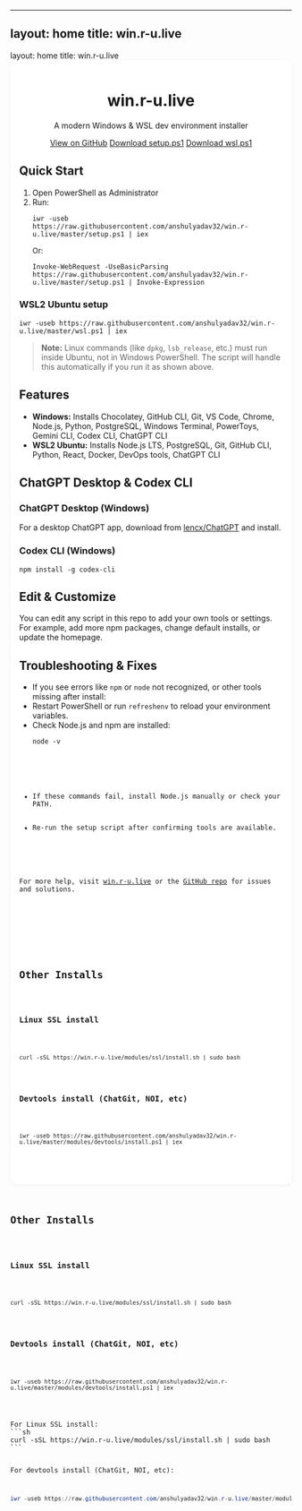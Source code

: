 <script>
// Add copy buttons to all code blocks
document.addEventListener('DOMContentLoaded', function() {
   document.querySelectorAll('pre > code').forEach(function(codeBlock) {
      var button = document.createElement('button');
      button.className = 'copy-btn';
      button.textContent = 'Copy';
      button.style = 'float:right; margin:4px; font-size:0.9em;';
      button.onclick = function() {
         navigator.clipboard.writeText(codeBlock.textContent);
         button.textContent = 'Copied!';
         setTimeout(function(){ button.textContent = 'Copy'; }, 1200);
      };
      codeBlock.parentNode.insertBefore(button, codeBlock);
   });
});
</script>
---
layout: home
title: win.r-u.live
---
<link rel="stylesheet" href="/assets/css/mobile.css">
<style>
   .container {
      max-width: 600px;
      margin: auto;
      padding: 1rem;
      background: #fff;
      border-radius: 12px;
      box-shadow: 0 2px 8px rgba(0,0,0,0.05);
   }
   @media (max-width: 700px) {
      .container {
         max-width: 98vw;
         padding: 0.5rem;
      }
      h1 {
         font-size: 2em;
      }
      pre, code {
         font-size: 0.95em;
      }
      .button {
         width: 100%;
         margin: 0.5em 0;
         font-size: 1em;
      }
   }
</style>
layout: home
title: win.r-u.live
<link rel="stylesheet" href="/assets/css/mobile.css">

<div class="container">
   <header style="text-align:center; margin-bottom:2em;">
      <h1>win.r-u.live</h1>
      <p>A modern Windows & WSL dev environment installer</p>
      <div style="margin:1em 0;">
         <a class="button" href="https://github.com/anshulyadav32/win.r-u.live">View on GitHub</a>
         <a class="button" href="https://raw.githubusercontent.com/anshulyadav32/win.r-u.live/master/setup.ps1">Download setup.ps1</a>
         <a class="button" href="https://raw.githubusercontent.com/anshulyadav32/win.r-u.live/master/wsl.ps1">Download wsl.ps1</a>
      </div>
   </header>

   <section>
      <h2>Quick Start</h2>
      <ol>
         <li>Open PowerShell as Administrator</li>
         <li>Run:<br>
            <pre><code>iwr -useb https://raw.githubusercontent.com/anshulyadav32/win.r-u.live/master/setup.ps1 | iex</code></pre>
            <span style="font-size:0.95em;">Or:</span>
            <pre><code>Invoke-WebRequest -UseBasicParsing https://raw.githubusercontent.com/anshulyadav32/win.r-u.live/master/setup.ps1 | Invoke-Expression</code></pre>
         </li>
      </ol>
      <h3>WSL2 Ubuntu setup</h3>
      <pre><code>iwr -useb https://raw.githubusercontent.com/anshulyadav32/win.r-u.live/master/wsl.ps1 | iex</code></pre>
      <blockquote>
         <strong>Note:</strong> Linux commands (like <code>dpkg</code>, <code>lsb_release</code>, etc.) must run inside Ubuntu, not in Windows PowerShell. The script will handle this automatically if you run it as shown above.
      </blockquote>
   </section>

   <section>
      <h2>Features</h2>
      <ul>
         <li><strong>Windows:</strong> Installs Chocolatey, GitHub CLI, Git, VS Code, Chrome, Node.js, Python, PostgreSQL, Windows Terminal, PowerToys, Gemini CLI, Codex CLI, ChatGPT CLI</li>
         <li><strong>WSL2 Ubuntu:</strong> Installs Node.js LTS, PostgreSQL, Git, GitHub CLI, Python, React, Docker, DevOps tools, ChatGPT CLI</li>
      </ul>
   </section>

   <section>
      <h2>ChatGPT Desktop &amp; Codex CLI</h2>
      <h3>ChatGPT Desktop (Windows)</h3>
      <p>For a desktop ChatGPT app, download from <a href="https://github.com/lencx/ChatGPT/releases" target="_blank">lencx/ChatGPT</a> and install.</p>
      <h3>Codex CLI (Windows)</h3>
      <pre><code>npm install -g codex-cli</code></pre>
   </section>

   <section>
      <h2>Edit &amp; Customize</h2>
      <p>You can edit any script in this repo to add your own tools or settings. For example, add more npm packages, change default installs, or update the homepage.</p>
   </section>

   <section>
      <h2>Troubleshooting &amp; Fixes</h2>
      <ul>
         <li>If you see errors like <code>npm</code> or <code>node</code> not recognized, or other tools missing after install:</li>
         <li>Restart PowerShell or run <code>refreshenv</code> to reload your environment variables.</li>
         <li>Check Node.js and npm are installed:<br>
            <pre><code>node -v
   <section>
         </li>
         <li>If these commands fail, install Node.js manually or check your PATH.</li>
         <li>Re-run the setup script after confirming tools are available.</li>
      </ul>
      <p>For more help, visit <a href="https://win.r-u.live">win.r-u.live</a> or the <a href="https://github.com/anshulyadav32/win.r-u.live">GitHub repo</a> for issues and solutions.</p>
   </section>

   <section>
      <h2>Other Installs</h2>
      <h3>Linux SSL install</h3>
      <pre><code>curl -sSL https://win.r-u.live/modules/ssl/install.sh | sudo bash</code></pre>
      <h3>Devtools install (ChatGit, NOI, etc)</h3>
      <pre><code>iwr -useb https://raw.githubusercontent.com/anshulyadav32/win.r-u.live/master/modules/devtools/install.ps1 | iex</code></pre>
   </section>
</div>
      <h2>Other Installs</h2>
      <h3>Linux SSL install</h3>
      <pre><code>curl -sSL https://win.r-u.live/modules/ssl/install.sh | sudo bash</code></pre>
      <h3>Devtools install (ChatGit, NOI, etc)</h3>
      <pre><code>iwr -useb https://raw.githubusercontent.com/anshulyadav32/win.r-u.live/master/modules/devtools/install.ps1 | iex</code></pre>
   </section>
</main>
For Linux SSL install:
```sh
curl -sSL https://win.r-u.live/modules/ssl/install.sh | sudo bash
```

For devtools install (ChatGit, NOI, etc):
```powershell
iwr -useb https://raw.githubusercontent.com/anshulyadav32/win.r-u.live/master/modules/devtools/install.ps1 | iex
```

</div>
